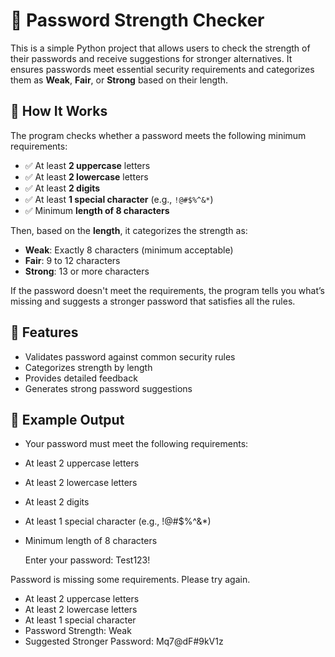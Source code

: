 # 🔐 Password Strength Checker

This is a simple Python project that allows users to check the strength of their passwords and receive suggestions for stronger alternatives. It ensures passwords meet essential security requirements and categorizes them as **Weak**, **Fair**, or **Strong** based on their length.

## 🧠 How It Works

The program checks whether a password meets the following minimum requirements:

- ✅ At least **2 uppercase** letters
- ✅ At least **2 lowercase** letters
- ✅ At least **2 digits**
- ✅ At least **1 special character** (e.g., `!@#$%^&*`)
- ✅ Minimum **length of 8 characters**

Then, based on the **length**, it categorizes the strength as:
- **Weak**: Exactly 8 characters (minimum acceptable)
- **Fair**: 9 to 12 characters
- **Strong**: 13 or more characters

If the password doesn't meet the requirements, the program tells you what’s missing and suggests a stronger password that satisfies all the rules.

## 🚀 Features

- Validates password against common security rules
- Categorizes strength by length
- Provides detailed feedback
- Generates strong password suggestions

## 📸 Example Output
-    Your password must meet the following requirements:
-    At least 2 uppercase letters
-    At least 2 lowercase letters
-    At least 2 digits
-    At least 1 special character (e.g., !@#$%^&*)
-    Minimum length of 8 characters

     Enter your password: Test123!

   Password is missing some requirements. Please try again.
   - At least 2 uppercase letters
   - At least 2 lowercase letters
   - At least 1 special character
   - Password Strength: Weak
   - Suggested Stronger Password: Mq7@dF#9kV1z





